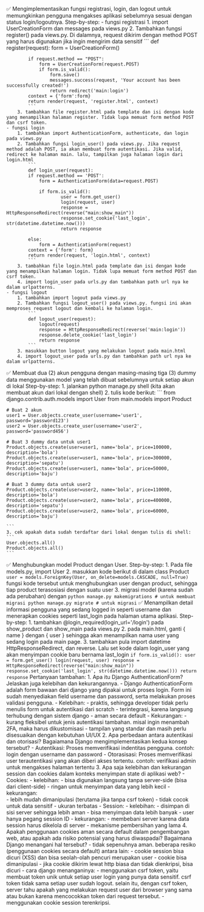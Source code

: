 ✅ Mengimplementasikan fungsi registrasi, login, dan logout untuk memungkinkan pengguna mengakses aplikasi sebelumnya sesuai dengan status login/logoutnya.
Step-by-step:
    - fungsi registrasi
        1. import UserCreationForm dan messages pada views.py
        2. Tambahkan fungsi register() pada views.py. Di dalamnya, request dikirim dengan method POST yang harus digunakan jika ingin mengirim data sensitif
            ```
            def register(request):
            form = UserCreationForm()

            if request.method == "POST":
                form = UserCreationForm(request.POST)
                if form.is_valid():
                    form.save()
                    messages.success(request, 'Your account has been successfully created!')
                    return redirect('main:login')
            context = {'form':form}
            return render(request, 'register.html', context)
            ```
        3. tambahkan file register.html pada template dan isi dengan kode yang menampilkan halaman register. Tidak lupa memuat form method POST dan csrf token.
    - fungsi login
        1. tambahkan import AuthenticationForm, authenticate, dan login pada views.py
        2. Tambahkan fungsi login_user() pada views.py. Jika request method adalah POST, ia akan membuat form autentikasi. Jika valid, redirect ke halaman main. lalu, tampilkan juga halaman login dari login.html 
            ```
            def login_user(request):
            if request.method == 'POST':
                form = AuthenticationForm(data=request.POST)

                if form.is_valid():
                        user = form.get_user()
                        login(request, user)
                        response = HttpResponseRedirect(reverse("main:show_main"))
                        response.set_cookie('last_login', str(datetime.datetime.now()))
                        return response

            else:
                form = AuthenticationForm(request)
            context = {'form': form}
            return render(request, 'login.html', context)
            ```
        3. tambahkan file login.html pada template dan isi dengan kode yang menampilkan halaman login. Tidak lupa memuat form method POST dan csrf token.
        4. import login_user pada urls.py dan tambahkan path url nya ke dalam urlpatterns.
    - fungsi logout
        1. tambahkan import logout pada views.py
        2. Tambahkan fungsi logout_user() pada views.py. fungsi ini akan memproses request logout dan kembali ke halaman login.
            ```
            def logout_user(request):
                logout(request)
                response = HttpResponseRedirect(reverse('main:login'))
                response.delete_cookie('last_login')
                return response
            ```
        3. masukkan button logout yang melakukan logout pada main.html
        4. import logout_user pada urls.py dan tambahkan path url nya ke dalam urlpatterns.
✅ Membuat dua (2) akun pengguna dengan masing-masing tiga (3) dummy data menggunakan model yang telah dibuat sebelumnya untuk setiap akun di lokal
Step-by-step:
    1. jalankan python manage.py shell (kita akan membuat akun dari lokal dengan shell)
    2. tulis kode berikut: 
    ```
    from django.contrib.auth.models import User
    from main.models import Product   

    # Buat 2 akun
    user1 = User.objects.create_user(username='user1', password='password123')
    user2 = User.objects.create_user(username='user2', password='password456')

    # Buat 3 dummy data untuk user1
    Product.objects.create(user=user1, name='bola', price=100000, description='bola')
    Product.objects.create(user=user1, name='bola', price=300000, description='sepatu')
    Product.objects.create(user=user1, name='bola', price=50000, description='baju')

    # Buat 3 dummy data untuk user2
    Product.objects.create(user=user2, name='bola', price=110000, description='bola')
    Product.objects.create(user=user2, name='bola', price=400000, description='sepatu')
    Product.objects.create(user=user2, name='bola', price=60000, description='baju')

    ```
    3. cek apakah data sudah terdaftar dari lokal dengan tulis di shell: 
    ```
    User.objects.all()
    Product.objects.all()
    ```
✅ Menghubungkan model Product dengan User.
Step-by-step:
    1. Pada file models.py, import User
    2. masukkan kode berikut di dalam class Product
    ```
    user = models.ForeignKey(User, on_delete=models.CASCADE, null=True)
    ```
    fungsi kode tersebut untuk menghubungkan user dengan product, sehingga tiap product terasosiasi dengan suatu user
    3. migrasi model (karena sudah ada perubahan) dengan 
    ```
    python manage.py makemigrations # untuk membuat migrasi
    python manage.py migrate # untuk migrasi
    ```
✅ Menampilkan detail informasi pengguna yang sedang logged in seperti username dan menerapkan cookies seperti last_login pada halaman utama aplikasi.
Step-by-step:
    1. tambahkan @login_required(login_url='/login') pada show_product dan show_main pada views.py
    2. pada main.html, ganti { name } dengan { user } sehingga akan menampilkan nama user yang sedang login pada main page.
    3. tambahkan pula import datetime HttpResponseRedirect, dan reverse. Lalu set kode dalam login_user yang akan menyimpan cookie baru bernama last_login
    ```
    if form.is_valid():
        user = form.get_user()
        login(request, user)
        response = HttpResponseRedirect(reverse("main:show_main"))
        response.set_cookie('last_login', str(datetime.datetime.now()))
        return response
    ```
Pertanyaan tambahan:
    1. Apa itu Django AuthenticationForm? Jelaskan juga kelebihan dan kekurangannya.
    - Django AuthenticationForm adalah form bawaan dari django yang dipakai untuk proses login. Form ini sudah menyediakan field username dan password, serta melakukan proses validasi pengguna.
    - Kelebihan: 
        - praktis, sehingga developer tidak perlu menulis form untuk autentikasi dari scratch
        - terintegrasi, karena langsung terhubung dengan sistem django
        - aman secara default 
    - Kekurangan:
        - kurang fleksibel untuk jenis autentikasi tambahan. misal ingin menambah 2FA, maka harus dikustomisasi
        - tampilan yang standar dan masih perlu disesuaikan dengan kebutuhan UI/UX
    2. Apa perbedaan antara autentikasi dan otorisasi? Bagaiamana Django mengimplementasikan kedua konsep tersebut?
    - Autentikasi: Proses memverifikasi indentitas pengguna. contoh: login dengan username dan password
    - Otorasisasi: Proses memverifikasi user terautentikasi yang akan diberi akses tertentu. contoh: verifikasi admin untuk mengakses halaman tertentu
    3. Apa saja kelebihan dan kekurangan session dan cookies dalam konteks menyimpan state di aplikasi web?
    - Cookies: 
        - kelebihan: 
            - bisa digunakan langsung tanpa server-side (bisa dari client-side)
            - ringan untuk menyimpan data yang lebih kecil 
        - kekurangan:  
            - lebih mudah dimanipulasi (terutama jika tanpa csrf token)
            - tidak cocok untuk data sensitif
            - ukuran terbatas
    - Session: 
        - kelebihan: 
            - disimpan di sisi server sehingga lebih aman
            - bisa menyimpan data lebih banyak
            - user hanya pegang session ID
        - kekurangan: 
            - membebani server karena data session harus dikelola di server
            - mekanisme pembersihan yang lama
    4. Apakah penggunaan cookies aman secara default dalam pengembangan web, atau apakah ada risiko potensial yang harus diwaspadai? Bagaimana Django menangani hal tersebut?
    - tidak sepenuhnya aman. beberapa resiko (penggunaan cookies secara default) antara lain: 
        - cookie session bisa dicuri (XSS) dan bisa seolah-olah pencuri merupakan user
        - cookie bisa dimanipulasi
        - jika cookie dikirim lewat http biasa dan tidak dienkripsi, bisa dicuri
    - cara django menanganinya:
        - menggunakan csrf token, yaitu membuat token unik untuk setiap user login yang punya data sensitif. csrf token tidak sama setiap user sudah logout. selain itu, dengan csrf token, server tahu apakah yang melakukan request user dari browser yang sama atau bukan karena mencocokkan token dari request tersebut.
        - menggunakan cookie session terenkripsi.

